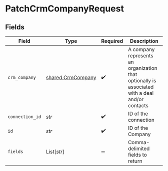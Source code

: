 # PatchCrmCompanyRequest


## Fields

| Field                                                                                          | Type                                                                                           | Required                                                                                       | Description                                                                                    |
| ---------------------------------------------------------------------------------------------- | ---------------------------------------------------------------------------------------------- | ---------------------------------------------------------------------------------------------- | ---------------------------------------------------------------------------------------------- |
| `crm_company`                                                                                  | [shared.CrmCompany](../../models/shared/crmcompany.md)                                         | :heavy_check_mark:                                                                             | A company represents an organization that optionally is associated with a deal and/or contacts |
| `connection_id`                                                                                | *str*                                                                                          | :heavy_check_mark:                                                                             | ID of the connection                                                                           |
| `id`                                                                                           | *str*                                                                                          | :heavy_check_mark:                                                                             | ID of the Company                                                                              |
| `fields`                                                                                       | List[*str*]                                                                                    | :heavy_minus_sign:                                                                             | Comma-delimited fields to return                                                               |